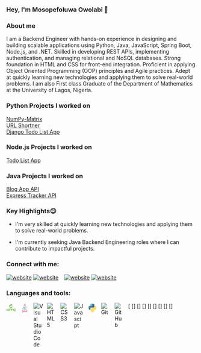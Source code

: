 ### Hey, I'm Mosopefoluwa Owolabi 👋

### About me
I am a Backend Engineer with hands-on experience in designing and building scalable applications using Python, Java, 
JavaScript, Spring Boot, Node.js, and .NET. Skilled in developing REST APIs, implementing authentication, and managing 
relational and NoSQL databases. Strong foundation in HTML and CSS for front-end integration. Proficient in applying Object Oriented Programming (OOP) principles and Agile practices. Adept at quickly learning new technologies and applying them to 
solve real-world problems.
I am also First class Graduate of the Department of Mathematics at the University of Lagos, Nigeria.


### Python Projects I worked on
[NumPy-Matrix](https://github.com/Mosope-Codes/numPy-matrix-analysis.git)
<br>
[URL Shortner](https://urlshortnerily.herokuapp.com/)
<br>
[Django Todo List App](https://todolistify.herokuapp.com/)

### Node.js Projects I worked on
[Todo List App](https://todo-app-wcsj.onrender.com)

### Java Projects I worked on
[Blog App API](https://github.com/Mosope-Codes/blog_app_api.git)
<br>
[Express Tracker API](https://github.com/Mosope-Codes/express_tracker_api.git)

### Key Highlights😊
- I'm very skilled at quickly learning new technologies and applying them to solve real-world problems. 

- I'm currently seeking Java Backend Engineering roles where I can contribute to impactful projects.

### Connect with me:
[![website](/icons/twitter-light.svg)](https://twitter.com/mohshops#gh-light-mode-only)
[![website](/icons/twitter-dark.svg)](https://twitter.com/mohshops#gh-dark-mode-only)
&nbsp;&nbsp;
[![website](/icons/linkedin-light.svg)](https://www.linkedin.com/in/mosopeOwo/#gh-light-mode-only)
[![website](/icons/linkedin-dark.svg)](https://www.linkedin.com/in/mosopeOwo/#gh-dark-mode-only)
&nbsp;&nbsp;

### Languages and tools:
[<img align="left" alt="Visual Studio Code" width="26px" src="https://raw.githubusercontent.com/devicons/devicon/refs/heads/master/icons/spring/spring-original-wordmark.svg" style="padding-right:10px;" />
[<img align="left" alt="Visual Studio Code" width="26px" src="https://raw.githubusercontent.com/devicons/devicon/refs/heads/master/icons/java/java-original-wordmark.svg" style="padding-right:10px;" />]
[<img align="left" alt="Visual Studio Code" width="26px" src="https://cdn.jsdelivr.net/gh/devicons/devicon/icons/vscode/vscode-original.svg" style="padding-right:10px;" />]
[<img align="left" alt="HTML5" width="26px" src="https://cdn.jsdelivr.net/gh/devicons/devicon/icons/html5/html5-original.svg" style="padding-right:10px;" />]
[<img align="left" alt="CSS3" width="26px" src="https://cdn.jsdelivr.net/gh/devicons/devicon/icons/css3/css3-original.svg" style="padding-right:10px;" />]
[<img align="left" alt="Javascipt" width="26px" src="https://cdn.jsdelivr.net/gh/devicons/devicon/icons/javascript/javascript-original.svg" style="padding-right:10px;" />]
[<img align="left" alt="Python" width="26px" src="https://raw.githubusercontent.com/devicons/devicon/1119b9f84c0290e0f0b38982099a2bd027a48bf1/icons/python/python-original.svg" style="padding-right:10px;" />]
[<img align="left" alt="Git" width="26px" src="https://cdn.jsdelivr.net/gh/devicons/devicon/icons/git/git-original.svg" style="padding-right:10px;" />]
[<img align="left" alt="GitHub" width="26px" src="https://user-images.githubusercontent.com/3369400/139447912-e0f43f33-6d9f-45f8-be46-2df5bbc91289.png" style="padding-right:10px;" />]
